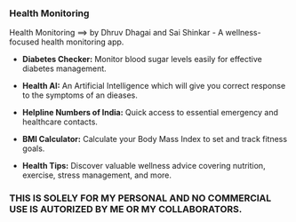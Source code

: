 ### Health Monitoring

Health Monitoring ==> by Dhruv Dhagai and Sai Shinkar - A wellness-focused health monitoring app.

- **Diabetes Checker:** Monitor blood sugar levels easily for effective diabetes management.

- **Health AI:** An Artificial Intelligence which will give you correct response to the symptoms of an dieases.

- **Helpline Numbers of India:** Quick access to essential emergency and healthcare contacts.

- **BMI Calculator:** Calculate your Body Mass Index to set and track fitness goals.

- **Health Tips:** Discover valuable wellness advice covering nutrition, exercise, stress management, and more.


### THIS IS SOLELY FOR MY PERSONAL  AND  NO COMMERCIAL USE IS AUTORIZED BY ME OR MY COLLABORATORS.
